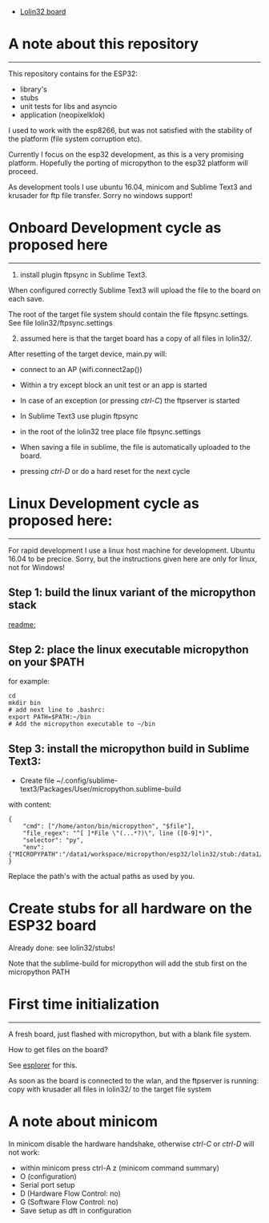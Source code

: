 
* [Lolin32 board](lolin32/readme.md)

# A note about this repository
***

This repository contains for the ESP32:
* library's
* stubs
* unit tests for libs and asyncio
* application (neopixelklok) 


I used to work with the esp8266, but was not satisfied with the stability of the platform (file system corruption etc).

Currently I focus on the esp32 development, as this is a very promising platform. Hopefully the porting of micropython to the esp32 platform will proceed.

As development tools I use ubuntu 16.04, minicom and Sublime Text3 and krusader for ftp file transfer. Sorry no windows support!


# Onboard Development cycle as proposed here
***

1) install plugin ftpsync in Sublime Text3.

When configured correctly Sublime Text3 will upload the file to the board on each save.

The root of the target file system should contain the file ftpsync.settings. See file lolin32/ftpsync.settings

2) assumed here is that the target board has a copy of all files in lolin32/. 

After resetting of the target device, main.py will:

*  connect to an AP (wifi.connect2ap()) 
*  Within a try except block an unit test or an app is started
*  In case of an exception (or pressing *ctrl-C*) the ftpserver is started
* In Sublime Text3 use plugin ftpsync
* in the root of the lolin32 tree place file ftpsync.settings

* When saving a file in sublime, the file is automatically uploaded to the board.
* pressing *ctrl-D* or do a hard reset for the next cycle


# Linux Development cycle as proposed here:
***

For rapid development I use a linux host machine for development.
Ubuntu 16.04 to be precice. Sorry, but the instructions given  here are only for linux, not for Windows!

## Step 1: build the linux variant of the micropython stack
[readme:](https://github.com/micropython/micropython-esp32)

## Step 2: place the linux  executable micropython on your $PATH 

for example:

	cd 
	mkdir bin
	# add next line to .bashrc:
	export PATH=$PATH:~/bin
	# Add the micropython executable to ~/bin 

## Step 3: install the micropython build in Sublime Text3:


* Create file  ~/.config/sublime-text3/Packages/User/micropython.sublime-build

with content:

	{
	    "cmd": ["/home/anton/bin/micropython", "$file"],
	    "file_regex": "^[ ]*File \"(...*?)\", line ([0-9]*)",
	    "selector": "py",
	    "env":{"MICROPYPATH":"/data1/workspace/micropython/esp32/lolin32/stub:/data1/workspace/micropython/esp32/lolin32lib"}
	}

Replace the path's with the actual paths as used by you.

# Create stubs for all hardware on the ESP32 board

Already done: see lolin32/stubs!

Note that the sublime-build for micropython will add the stub first on the micropython PATH


# First time initialization
***

A fresh board, just flashed with micropython, but with a blank file system. 

How to get files on the board?

See [esplorer](esplorer/readme.md) for this.

As soon as the board is connected to the wlan, and the ftpserver is running: copy with krusader all files in lolin32/ to the target file system

# A note about minicom

In minicom disable the hardware handshake, otherwise *ctrl-C* or *ctrl-D* will not work:
* within minicom press ctrl-A z (minicom command summary)
* O (configuration)
* Serial port setup
* D (Hardware Flow Control: no)
* G (Software Flow Control: no)
* Save setup as dft in configuration

